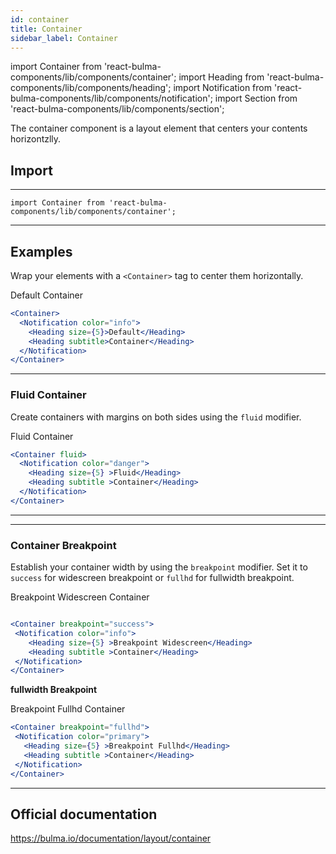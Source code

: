 ```yaml
---
id: container
title: Container
sidebar_label: Container
---
```




import Container from 'react-bulma-components/lib/components/container';
import Heading from 'react-bulma-components/lib/components/heading';
import Notification from 'react-bulma-components/lib/components/notification';
import Section from 'react-bulma-components/lib/components/section';


The container component is a layout element that centers your contents horizontzlly.

## **Import**
---



``` shell
import Container from 'react-bulma-components/lib/components/container';
```


---

## **Examples**

Wrap your elements with a ```<Container>``` tag to center them horizontally.

<Section>
<Box>
<Container>
  <Notification color="info">
    <Heading size={5}>Default</Heading>
    <Heading subtitle>Container</Heading>
  </Notification>
</Container>
</Box>
</Section>




```jsx
<Container>
  <Notification color="info">
    <Heading size={5}>Default</Heading>
    <Heading subtitle>Container</Heading>
  </Notification>
</Container>
```



---        
###  **Fluid Container**

Create containers with margins on both sides using the ```fluid``` modifier.

<Section>
<Container fluid>
  <Notification color="danger">
    <Heading size={5} >Fluid</Heading>
    <Heading subtitle >Container</Heading>
  </Notification>
</Container>
</Section>



```jsx
<Container fluid>
  <Notification color="danger">
    <Heading size={5} >Fluid</Heading>
    <Heading subtitle >Container</Heading>
  </Notification>
</Container>
```



---
---
### **Container Breakpoint**

Establish your container width by using the `breakpoint` modifier. Set it to `success` for widescreen breakpoint or `fullhd` for fullwidth breakpoint.


<Section>
<Container breakpoint="success">
 <Notification color="info">
   <Heading size={5} >Breakpoint Widescreen</Heading>
   <Heading subtitle >Container</Heading>
 </Notification>
</Container>
</Section>




```jsx

<Container breakpoint="success">
 <Notification color="info">
    <Heading size={5} >Breakpoint Widescreen</Heading>
    <Heading subtitle >Container</Heading>
 </Notification>
</Container>

```



**fullwidth Breakpoint**


<Section>
<Container breakpoint="fullhd">
 <Notification color="primary">
   <Heading size={5} >Breakpoint Fullhd</Heading>
   <Heading subtitle >Container</Heading>
 </Notification>
</Container>
</Section>

```jsx
<Container breakpoint="fullhd">
 <Notification color="primary">
   <Heading size={5} >Breakpoint Fullhd</Heading>
   <Heading subtitle >Container</Heading>
 </Notification>
</Container>
```


---

## Official documentation

https://bulma.io/documentation/layout/container
